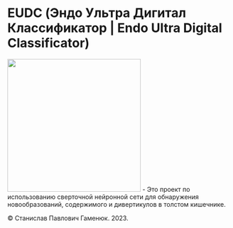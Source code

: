 # EUDC (Эндо Ультра Дигитал Классификатор | Endo Ultra Digital Classificator)
<img src="https://github.com/Stan-create/EUDC/blob/main/EUDC.ico" width="300" height="300">
- Это проект по использованию сверточной нейронной сети для обнаружения новообразований, содержимого и дивертикулов в толстом кишечнике.

© Станислав Павлович Гаменюк. 2023.
